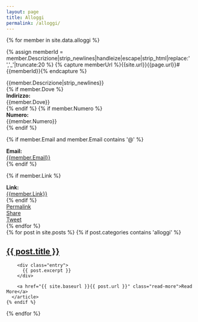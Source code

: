```yaml
---
layout: page
title: Alloggi
permalink: /alloggi/
---
```


<div class="panel-group">
{% for member in site.data.alloggi %}

{% assign memberId = member.Descrizione|strip_newlines|handleize|escape|strip_html|replace:' ','_'|truncate:20 %}
{% capture memberUrl %}{{site.url}}{{page.url}}#{{memberId}}{% endcapture %}

<div class="panel panel-info">
<div class="panel-heading" id="{{memberId}}">
{{member.Descrizione|strip_newlines}}
</div>
<div class="panel-body">
{% if member.Dove %}
<div class="row">
<div class="col-md-2"><b>Indirizzo:</b></div> {{member.Dove}}
</div>
{% endif %}
{% if member.Numero %}
<div class="row">
<div class="col-md-2"><b>Numero:</b></div> {{member.Numero}}
</div>
{% endif %}

{% if member.Email and member.Email contains '@' %}
<div class="row">
<div class="col-md-2"><b>Email:</b></div> <a href="mailto:{{member.Email}}">{{member.Email}}</a>
</div>
{% endif %}

{% if member.Link %}
<div class="row">
<div class="col-md-2"><b>Link:</b></div><a href="{{member.Link}}">{{member.Link}}</a>
</div>
{% endif %}
<div class="row">
</div>
</div>
<div class="panel-footer">
<div class="row">
<div class="col-md-2"><a href="{{memberUrl}}">Permalink</a></div>
<div class="col-md-2"><div class="fb-share-button" data-href="{{memberUrl}}" data-layout="button" data-size="small" data-mobile-iframe="true"><a class="fb-xfbml-parse-ignore" target="_blank" href="https://www.facebook.com/sharer/sharer.php?u=https%3A%2F%2Fterremotocentroitalia.info%2F&amp;src=sdkpreparse">Share</a></div></div>
<div class="col-md-2"><a class="twitter-share-button"  href="https://twitter.com/intent/tweet?hashtags=terremotocentroitalia,alloggio&url={{memberUrl}}">Tweet</a></div>
</div>
</div>
</div>
{% endfor %}
</div>

<div class="posts">
  {% for post in site.posts %}
    {% if post.categories contains 'alloggi' %}
      <article class="post">
        <h1><a href="{{ site.baseurl }}{{ post.url }}">{{ post.title }}</a></h1>

        <div class="entry">
          {{ post.excerpt }}
        </div>

        <a href="{{ site.baseurl }}{{ post.url }}" class="read-more">Read More</a>
      </article>
    {% endif %}
  {% endfor %}
</div>
